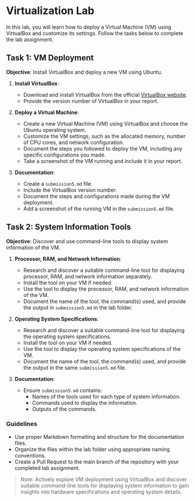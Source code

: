 # Virtualization Lab

In this lab, you will learn how to deploy a Virtual Machine (VM) using VirtualBox and customize its settings. Follow the tasks below to complete the lab assignment.

## Task 1: VM Deployment

**Objective**: Install VirtualBox and deploy a new VM using Ubuntu.

1. **Install VirtualBox**:
   - Download and install VirtualBox from the official [VirtualBox website](https://www.virtualbox.org/).
   - Provide the version number of VirtualBox in your report.

2. **Deploy a Virtual Machine**:
   - Create a new Virtual Machine (VM) using VirtualBox and choose the Ubuntu operating system.
   - Customize the VM settings, such as the allocated memory, number of CPU cores, and network configuration.
   - Document the steps you followed to deploy the VM, including any specific configurations you made.
   - Take a screenshot of the VM running and include it in your report.

3. **Documentation**:
   - Create a `submission5.md` file.
   - Include the VirtualBox version number.
   - Document the steps and configurations made during the VM deployment.
   - Add a screenshot of the running VM in the `submission5.md` file.

## Task 2: System Information Tools

**Objective**: Discover and use command-line tools to display system information of the VM.

1. **Processor, RAM, and Network Information**:
   - Research and discover a suitable command-line tool for displaying processor, RAM, and network information separately.
   - Install the tool on your VM if needed.
   - Use the tool to display the processor, RAM, and network information of the VM.
   - Document the name of the tool, the command(s) used, and provide the output in `submission5.md` in the lab folder.

2. **Operating System Specifications**:
   - Research and discover a suitable command-line tool for displaying the operating system specifications.
   - Install the tool on your VM if needed.
   - Use the tool to display the operating system specifications of the VM.
   - Document the name of the tool, the command(s) used, and provide the output in the same `submission5.md` file.

3. **Documentation**:
   - Ensure `submission5.md` contains:
     - Names of the tools used for each type of system information.
     - Commands used to display the information.
     - Outputs of the commands.

### Guidelines

- Use proper Markdown formatting and structure for the documentation files.
- Organize the files within the lab folder using appropriate naming conventions.
- Create a Pull Request to the main branch of the repository with your completed lab assignment.

> Note: Actively explore VM deployment using VirtualBox and discover suitable command-line tools for displaying system information to gain insights into hardware specifications and operating system details.

